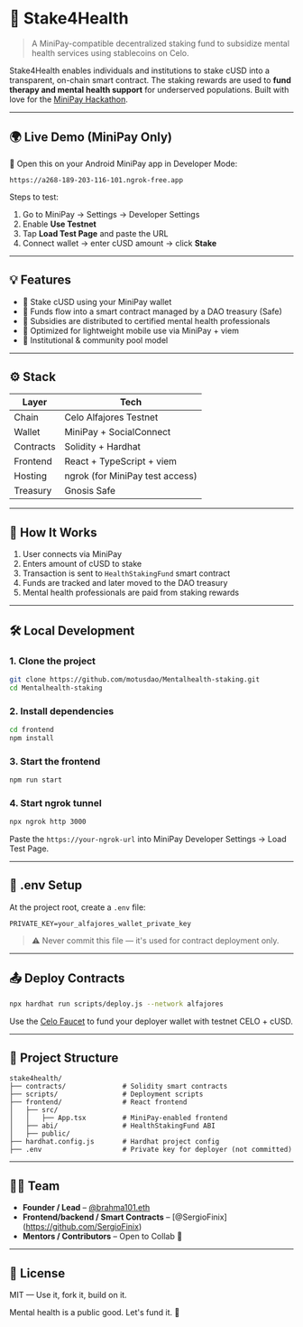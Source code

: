 
# 🧠 Stake4Health

> A MiniPay-compatible decentralized staking fund to subsidize mental health services using stablecoins on Celo.

Stake4Health enables individuals and institutions to stake cUSD into a transparent, on-chain smart contract. The staking rewards are used to **fund therapy and mental health support** for underserved populations. Built with love for the [MiniPay Hackathon](https://celo.org/minipay).

---

## 🌍 Live Demo (MiniPay Only)

🧪 Open this on your Android MiniPay app in Developer Mode:

```
https://a268-189-203-116-101.ngrok-free.app
```

Steps to test:
1. Go to MiniPay → Settings → Developer Settings
2. Enable **Use Testnet**
3. Tap **Load Test Page** and paste the URL
4. Connect wallet → enter cUSD amount → click **Stake**

---

## 💡 Features

- 🔁 Stake cUSD using your MiniPay wallet
- 🧾 Funds flow into a smart contract managed by a DAO treasury (Safe)
- 🧠 Subsidies are distributed to certified mental health professionals
- 📲 Optimized for lightweight mobile use via MiniPay + viem
- 🔐 Institutional & community pool model

---

## ⚙️ Stack

| Layer        | Tech                               |
|--------------|------------------------------------|
| Chain        | Celo Alfajores Testnet             |
| Wallet       | MiniPay + SocialConnect            |
| Contracts    | Solidity + Hardhat                 |
| Frontend     | React + TypeScript + viem          |
| Hosting      | ngrok (for MiniPay test access)    |
| Treasury     | Gnosis Safe                        |

---

## 🧠 How It Works

1. User connects via MiniPay
2. Enters amount of cUSD to stake
3. Transaction is sent to `HealthStakingFund` smart contract
4. Funds are tracked and later moved to the DAO treasury
5. Mental health professionals are paid from staking rewards

---

## 🛠️ Local Development

### 1. Clone the project

```bash
git clone https://github.com/motusdao/Mentalhealth-staking.git
cd Mentalhealth-staking
```

### 2. Install dependencies

```bash
cd frontend
npm install
```

### 3. Start the frontend

```bash
npm run start
```

### 4. Start ngrok tunnel

```bash
npx ngrok http 3000
```

Paste the `https://your-ngrok-url` into MiniPay Developer Settings → Load Test Page.

---

## 🔐 .env Setup

At the project root, create a `.env` file:

```
PRIVATE_KEY=your_alfajores_wallet_private_key
```

> ⚠️ Never commit this file — it's used for contract deployment only.

---

## 📤 Deploy Contracts

```bash
npx hardhat run scripts/deploy.js --network alfajores
```

Use the [Celo Faucet](https://celo.org/faucet) to fund your deployer wallet with testnet CELO + cUSD.

---

## 📂 Project Structure

```
stake4health/
├── contracts/              # Solidity smart contracts
├── scripts/                # Deployment scripts
├── frontend/               # React frontend
│   ├── src/
│   │   ├── App.tsx         # MiniPay-enabled frontend
│   ├── abi/                # HealthStakingFund ABI
│   ├── public/
├── hardhat.config.js       # Hardhat project config
├── .env                    # Private key for deployer (not committed)
```

---

## 👨‍💻 Team

- **Founder / Lead** – [@brahma101.eth](https://x.com/brahma101_eth)
- **Frontend/backend / Smart Contracts** – [@SergioFinix] (https://github.com/SergioFinix)
- **Mentors / Contributors** – Open to Collab 🤝

---

## 📃 License

MIT — Use it, fork it, build on it.

Mental health is a public good. Let's fund it. 💚
```
